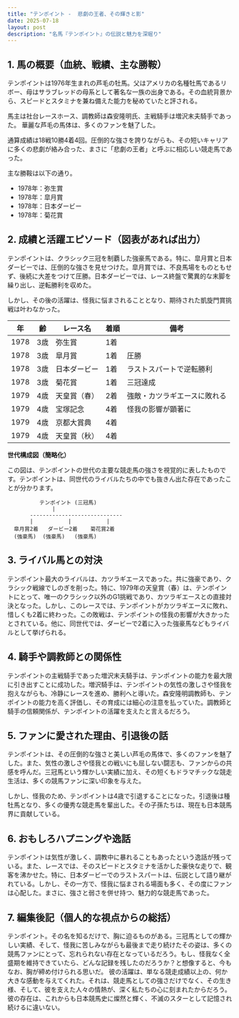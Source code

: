 ```yaml
---
title: "テンポイント -  悲劇の王者、その輝きと影"
date: 2025-07-18
layout: post
description: "名馬『テンポイント』の伝説と魅力を深堀り"
---
```


## 1. 馬の概要（血統、戦績、主な勝鞍）

テンポイントは1976年生まれの芦毛の牡馬。父はアメリカの名種牡馬であるリボー、母はサラブレッドの母系として著名な一族の出身である。その血統背景から、スピードとスタミナを兼ね備えた能力を秘めていたと評される。  

馬主は社台レースホース、調教師は森安隆明氏、主戦騎手は増沢末夫騎手であった。  華麗な芦毛の馬体は、多くのファンを魅了した。

通算成績は18戦10勝4着4回。圧倒的な強さを誇りながらも、その短いキャリアに多くの悲劇が絡み合った、まさに「悲劇の王者」と呼ぶに相応しい競走馬であった。

主な勝鞍は以下の通り。

* 1978年：弥生賞
* 1978年：皐月賞
* 1978年：日本ダービー
* 1978年：菊花賞


## 2. 成績と活躍エピソード（図表があれば出力）

テンポイントは、クラシック三冠を制覇した強豪馬である。特に、皐月賞と日本ダービーでは、圧倒的な強さを見せつけた。皐月賞では、不良馬場をものともせず、後続に大差をつけて圧勝。日本ダービーでは、レース終盤で驚異的な末脚を繰り出し、逆転勝利を収めた。

しかし、その後の活躍は、怪我に悩まされることとなり、期待された凱旋門賞挑戦は叶わなかった。


| 年 | 齢 | レース名 | 着順 | 備考 |
|---|---|---|---|---|
| 1978 | 3歳 | 弥生賞 | 1着 | |
| 1978 | 3歳 | 皐月賞 | 1着 | 圧勝 |
| 1978 | 3歳 | 日本ダービー | 1着 | ラストスパートで逆転勝利 |
| 1978 | 3歳 | 菊花賞 | 1着 | 三冠達成 |
| 1979 | 4歳 | 天皇賞（春） | 2着 | 強敵・カツラギエースに敗れる |
| 1979 | 4歳 | 宝塚記念 | 4着 | 怪我の影響が顕著に |
| 1979 | 4歳 | 京都大賞典 | 4着 | |
| 1979 | 4歳 | 天皇賞（秋） | 4着 |  |


**世代構成図（簡略化）**

この図は、テンポイントの世代の主要な競走馬の強さを視覚的に表したものです。テンポイントは、同世代のライバルたちの中でも抜きん出た存在であったことが分かります。

```
          テンポイント (三冠馬)
              |
       -----------------------------
       |           |           |
  皐月賞2着   ダービー2着    菊花賞2着
  (強豪馬)  (強豪馬)   (強豪馬)
```


## 3. ライバル馬との対決

テンポイント最大のライバルは、カツラギエースであった。共に強豪であり、クラシック戦線でしのぎを削った。特に、1979年の天皇賞（春）は、テンポイントにとって、唯一のクラシック以外のG1挑戦であり、カツラギエースとの直接対決となった。しかし、このレースでは、テンポイントがカツラギエースに敗れ、惜しくも2着に終わった。この敗戦は、テンポイントの怪我の影響が大きかったとされている。他に、同世代では、ダービーで2着に入った強豪馬などもライバルとして挙げられる。


## 4. 騎手や調教師との関係性

テンポイントの主戦騎手であった増沢末夫騎手は、テンポイントの能力を最大限に引き出すことに成功した。増沢騎手は、テンポイントの気性の激しさや怪我を抱えながらも、冷静にレースを進め、勝利へと導いた。森安隆明調教師も、テンポイントの能力を高く評価し、その育成には細心の注意を払っていた。調教師と騎手の信頼関係が、テンポイントの活躍を支えたと言えるだろう。


## 5. ファンに愛された理由、引退後の話

テンポイントは、その圧倒的な強さと美しい芦毛の馬体で、多くのファンを魅了した。また、気性の激しさや怪我との戦いにも屈しない闘志も、ファンからの共感を呼んだ。三冠馬という輝かしい実績に加え、その短くもドラマチックな競走生活は、多くの競馬ファンに深い印象を与えた。

しかし、怪我のため、テンポイントは4歳で引退することになった。引退後は種牡馬となり、多くの優秀な競走馬を輩出した。その子孫たちは、現在も日本競馬界に貢献している。


## 6. おもしろハプニングや逸話

テンポイントは気性が激しく、調教中に暴れることもあったという逸話が残っている。また、レースでは、そのスピードとスタミナを活かした豪快な走りで、観客を沸かせた。特に、日本ダービーでのラストスパートは、伝説として語り継がれている。しかし、その一方で、怪我に悩まされる場面も多く、その度にファンは心配した。まさに、強さと弱さを併せ持つ、魅力的な競走馬であった。


## 7. 編集後記（個人的な視点からの総括）

テンポイント。その名を知るだけで、胸に迫るものがある。三冠馬としての輝かしい実績、そして、怪我に苦しみながらも最後まで走り続けたその姿は、多くの競馬ファンにとって、忘れられない存在となっているだろう。もし、怪我なく全盛期を維持できていたら、どんな記録を残したのだろうか？と想像すると、今もなお、胸が締め付けられる思いだ。  彼の活躍は、単なる競走成績以上の、何か大きな感動を与えてくれた。それは、競走馬としての強さだけでなく、その生き様、そして、彼を支えた人々の情熱が、深く私たちの心に刻まれたからだろう。  彼の存在は、これからも日本競馬史に燦然と輝く、不滅のスターとして記憶され続けるに違いない。
